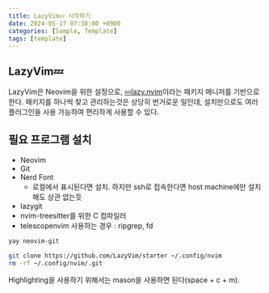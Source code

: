 ```yaml
---
title: LazyVim💤 시작하기
date: 2024-05-17 07:38:00 +0900
categories: [Sample, Template]
tags: [template]
---
```


## LazyVim💤


LazyVim은 Neovim을 위한 설정으로, [💤lazy.nvim](https://github.com/folke/lazy.nvim)이라는 패키지 매니저를 기반으로 한다. 패키지를 하나씩 찾고 관리하는것은 상당히 번거로운 일인데, 설치만으로도 여러 플러그인을 사용 가능하여 편리하게 사용할 수 있다.
## 필요 프로그램 설치

- Neovim
- Git
- Nerd Font
  - 로컬에서 표시된다면 설치. 하지만 ssh로 접속한다면 host machine에만 설치해도 상관 없는듯
- lazygit
- nvim-treesitter를 위한 C 컴파일러
- telescopenvim 사용하는 경우 : ripgrep, fd

```bash
yay neovim-git
```

```bash
git clone https://github.com/LazyVim/starter ~/.config/nvim
rm -rf ~/.config/nvim/.git
```

Highlighting을 사용하기 위해서는 mason을 사용하면 된다(space + c + m).
